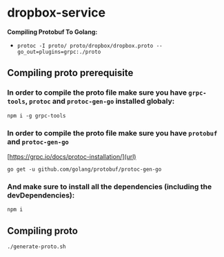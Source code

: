 # dropbox-service
**Compiling Protobuf To Golang:**
- `protoc -I proto/ proto/dropbox/dropbox.proto --go_out=plugins=grpc:./proto`

## Compiling proto prerequisite
### In order to compile the proto file make sure you have `grpc-tools`, `protoc` and `protoc-gen-go` installed globaly:

`npm i -g grpc-tools`

### In order to compile the proto file make sure you have `protobuf` and `protoc-gen-go`

[https://grpc.io/docs/protoc-installation/](url)

`go get -u github.com/golang/protobuf/protoc-gen-go`

### And make sure to install all the dependencies (including the devDependencies):
`npm i`

## Compiling proto
`./generate-proto.sh`
